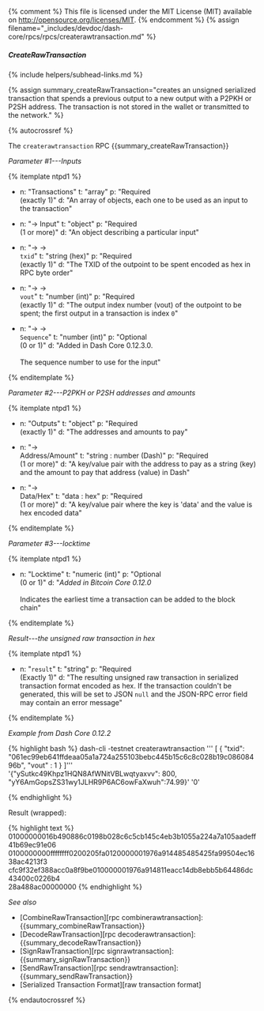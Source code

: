 {% comment %}
This file is licensed under the MIT License (MIT) available on
http://opensource.org/licenses/MIT.
{% endcomment %}
{% assign filename="_includes/devdoc/dash-core/rpcs/rpcs/createrawtransaction.md" %}

##### CreateRawTransaction
{% include helpers/subhead-links.md %}

<!-- __ -->

{% assign summary_createRawTransaction="creates an unsigned serialized transaction that spends a previous output to a new output with a P2PKH or P2SH address. The transaction is not stored in the wallet or transmitted to the network." %}

{% autocrossref %}

The `createrawtransaction` RPC {{summary_createRawTransaction}}

*Parameter #1---Inputs*

{% itemplate ntpd1 %}
- n: "Transactions"
  t: "array"
  p: "Required<br>(exactly 1)"
  d: "An array of objects, each one to be used as an input to the transaction"

- n: "→ Input"
  t: "object"
  p: "Required<br>(1 or more)"
  d: "An object describing a particular input"

- n: "→ →<br>`txid`"
  t: "string (hex)"
  p: "Required<br>(exactly 1)"
  d: "The TXID of the outpoint to be spent encoded as hex in RPC byte order"

- n: "→ →<br>`vout`"
  t: "number (int)"
  p: "Required<br>(exactly 1)"
  d: "The output index number (vout) of the outpoint to be spent; the first output in a transaction is index `0`"

- n: "→ →<br>`Sequence`"
  t: "number (int)"
  p: "Optional<br>(0 or 1)"
  d: "Added in Dash Core 0.12.3.0.<br><br>The sequence number to use for the input"

{% enditemplate %}

*Parameter #2---P2PKH or P2SH addresses and amounts*

{% itemplate ntpd1 %}
- n: "Outputs"
  t: "object"
  p: "Required<br>(exactly 1)"
  d: "The addresses and amounts to pay"

- n: "→<br>Address/Amount"
  t: "string : number (Dash)"
  p: "Required<br>(1 or more)"
  d: "A key/value pair with the address to pay as a string (key) and the amount to pay that address (value) in Dash"

- n: "→<br>Data/Hex"
  t: "data : hex"
  p: "Required<br>(1 or more)"
  d: "A key/value pair where the key is 'data' and the value is hex encoded data"

{% enditemplate %}

*Parameter #3---locktime*

{% itemplate ntpd1 %}
- n: "Locktime"
  t: "numeric (int)"
  p: "Optional<br>(0 or 1)"
  d: "*Added in Bitcoin Core 0.12.0*<br><br>Indicates the earliest time a transaction can be added to the block chain"

{% enditemplate %}

*Result---the unsigned raw transaction in hex*

{% itemplate ntpd1 %}
- n: "`result`"
  t: "string"
  p: "Required<br>(Exactly 1)"
  d: "The resulting unsigned raw transaction in serialized transaction format encoded as hex.  If the transaction couldn't be generated, this will be set to JSON `null` and the JSON-RPC error field may contain an error message"

{% enditemplate %}

*Example from Dash Core 0.12.2*

{% highlight bash %}
dash-cli -testnet createrawtransaction '''
  [
    {
      "txid": "061ec99eb641ffdeaa05a1a724a255103bebc445b15c6c8c028b19c08608496b",
      "vout" : 1
    }
  ]''' \
  '{"ySutkc49Khpz1HQN8AfWNitVBLwqtyaxvv": 800, "yY6AmGopsZS31wy1JLHR9P6AC6owFaXwuh":74.99}' '0'

{% endhighlight %}

Result (wrapped):

{% highlight text %}
01000000016b490886c0198b028c6c5cb145c4eb3b1055a224a7a105aadeff41b69ec91e06\
0100000000ffffffff0200205fa0120000001976a914485485425fa99504ec1638ac4213f3\
cfc9f32ef388acc0a8f9be010000001976a914811eacc14db8ebb5b64486dc43400c0226b4\
28a488ac00000000
{% endhighlight %}

*See also*

* [CombineRawTransaction][rpc combinerawtransaction]: {{summary_combineRawTransaction}}
* [DecodeRawTransaction][rpc decoderawtransaction]: {{summary_decodeRawTransaction}}
* [SignRawTransaction][rpc signrawtransaction]: {{summary_signRawTransaction}}
* [SendRawTransaction][rpc sendrawtransaction]: {{summary_sendRawTransaction}}
* [Serialized Transaction Format][raw transaction format]

{% endautocrossref %}
